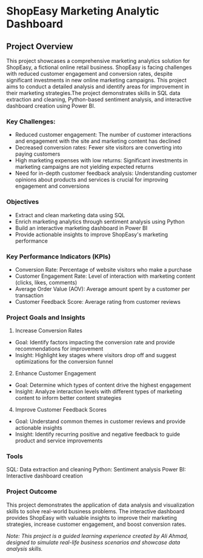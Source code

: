 # ShopEasy Marketing Analytic Dashboard

## Project Overview
This project showcases a comprehensive marketing analytics solution for ShopEasy, a fictional online retail business. ShopEasy is facing challenges with reduced customer engagement and conversion rates, despite significant investments in new online marketing campaigns. This project aims to conduct a detailed analysis and identify areas for improvement in their marketing strategies.The project demonstrates skills in SQL data extraction and cleaning, Python-based sentiment analysis, and interactive dashboard creation using Power BI.

### Key Challenges:

- Reduced customer engagement: The number of customer interactions and engagement with the site and marketing content has declined
- Decreased conversion rates: Fewer site visitors are converting into paying customers
- High marketing expenses with low returns: Significant investments in marketing campaigns are not yielding expected returns
- Need for in-depth customer feedback analysis: Understanding customer opinions about products and services is crucial for improving engagement and conversions

### Objectives
- Extract and clean marketing data using SQL
- Enrich marketing analytics through sentiment analysis using Python
- Build an interactive marketing dashboard in Power BI
- Provide actionable insights to improve ShopEasy's marketing performance

### Key Performance Indicators (KPIs)
- Conversion Rate: Percentage of website visitors who make a purchase
- Customer Engagement Rate: Level of interaction with marketing content (clicks, likes, comments)
- Average Order Value (AOV): Average amount spent by a customer per transaction
- Customer Feedback Score: Average rating from customer reviews

### Project Goals and Insights
1. Increase Conversion Rates
- Goal: Identify factors impacting the conversion rate and provide recommendations for improvement </n>
- Insight: Highlight key stages where visitors drop off and suggest optimizations for the conversion funnel

2. Enhance Customer Engagement
- Goal: Determine which types of content drive the highest engagement
- Insight: Analyze interaction levels with different types of marketing content to inform better content strategies

4. Improve Customer Feedback Scores
- Goal: Understand common themes in customer reviews and provide actionable insights</n>
- Insight: Identify recurring positive and negative feedback to guide product and service improvements

### Tools 

SQL: Data extraction and cleaning
Python: Sentiment analysis
Power BI: Interactive dashboard creation

### Project Outcome
This project demonstrates the application of data analysis and visualization skills to solve real-world business problems. The interactive dashboard provides ShopEasy with valuable insights to improve their marketing strategies, increase customer engagement, and boost conversion rates.

*Note: This project is a guided learning experience created by Ali Ahmad, designed to simulate real-life business scenarios and showcase data analysis skills.*
